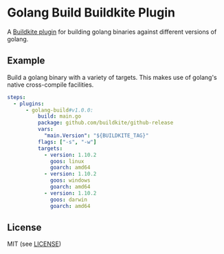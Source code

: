 # Golang Build Buildkite Plugin

A [Buildkite plugin](https://buildkite.com/docs/agent/v3/plugins) for building golang binaries against different versions of golang.

## Example

Build a golang binary with a variety of targets. This makes use of golang's native cross-compile facilities.

```yml
steps:
  - plugins:
      - golang-build#v1.0.0:
          build: main.go
          package: github.com/buildkite/github-release
          vars:
            "main.Version": "${BUILDKITE_TAG}"
          flags: ["-s", "-w"]
          targets:
            - version: 1.10.2
              goos: linux
              goarch: amd64
            - version: 1.10.2
              goos: windows
              goarch: amd64
            - version: 1.10.2
              goos: darwin
              goarch: amd64
```

## License

MIT (see [LICENSE](LICENSE))
